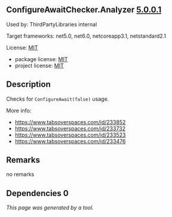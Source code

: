 ConfigureAwaitChecker.Analyzer [5.0.0.1](https://www.nuget.org/packages/ConfigureAwaitChecker.Analyzer/5.0.0.1)
--------------------

Used by: ThirdPartyLibraries internal

Target frameworks: net5.0, net6.0, netcoreapp3.1, netstandard2.1

License: [MIT](../../../../licenses/mit) 

- package license: [MIT](https://licenses.nuget.org/MIT) 
- project license: [MIT](https://github.com/cincuranet/ConfigureAwaitChecker) 

Description
-----------
Checks for `ConfigureAwait(false)` usage.

More info:
* https://www.tabsoverspaces.com/id/233852
* https://www.tabsoverspaces.com/id/233732
* https://www.tabsoverspaces.com/id/233523
* https://www.tabsoverspaces.com/id/233476

Remarks
-----------
no remarks


Dependencies 0
-----------


*This page was generated by a tool.*